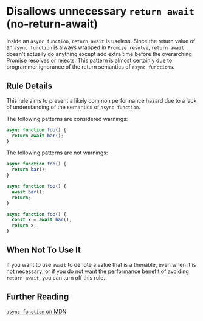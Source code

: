 # Disallows unnecessary `return await` (no-return-await)

Inside an `async function`, `return await` is useless. Since the return value of an `async function` is always wrapped in `Promise.resolve`, `return await` doesn't actually do anything except add extra time before the overarching Promise resolves or rejects. This pattern is almost certainly due to programmer ignorance of the return semantics of `async function`s.

## Rule Details

This rule aims to prevent a likely common performance hazard due to a lack of understanding of the semantics of `async function`.

The following patterns are considered warnings:

```js
async function foo() {
  return await bar();
}
```

The following patterns are not warnings:

```js
async function foo() {
  return bar();
}

async function foo() {
  await bar();
  return;
}

async function foo() {
  const x = await bar();
  return x;
}
```

## When Not To Use It

If you want to use `await` to denote a value that is a thenable, even when it is not necessary; or if you do not want the performance benefit of avoiding `return await`, you can turn off this rule.

## Further Reading

[`async function` on MDN](https://developer.mozilla.org/en-US/docs/Web/JavaScript/Reference/Statements/async_function)
